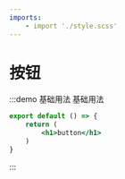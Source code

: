 ```yaml
---
imports:
    - import './style.scss'
---
```

# 按钮

:::demo 基础用法
基础用法
```jsx
export default () => {
    return (
        <h1>button</h1>
    )
}
```

:::